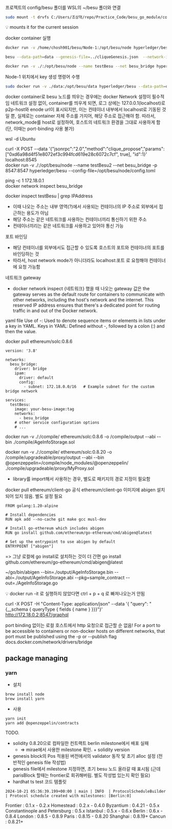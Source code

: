 

프로젝트의 config/besu 폴더를 WSL의 ~/besu 폴더와 연결

```sh
sudo mount -t drvfs C:/Users/조상혁/repo/Practice_Code/besu_go_module/config/besu ~/besu
```
:bulb: mounts it for the current session



docker container 실행
```sh
docker run -v /home/chosh901/besu/Node-1:/opt/besu/node hyperledger/besu --config-file=/opt/besu/node/config.toml
```
```sh
besu --data-path=data --genesis-file=../cliqueGenesis.json  --network-id 123 --p2p-port=30304 --rpc-http-enabled --rpc-http-api=ETH,NET,CLIQUE --host-allowlist="*" --rpc-http-cors-origins="all" --rpc-http-port=8546
```
```sh
docker run -v ./:/opt/besu/node --name testBesu --net besu_bridge hyperledger/besu --config-file=/opt/besu/node/config.toml
```


Node-1 위치에서 key 생성 명령어 수행
```sh
sudo docker run -v ./data:/opt/besu/data hyperledger/besu --data-path=data public-key export-address --to=data/node1Address
```


docker container로 besu 노드를 띄우는 경우에는 docker Network 설정이 필수적임
네트워크 설정 없이, container를 띄우게 되면, 로그 상에는 127.0.0.1(localhost)로 p2p-host와 enode url이 표시되지만, 이는 컨테이너 내부에서 localhost로 기동된 것일 뿐, 실제로는 container 자체 주소를 가지어, 해당 주소로 접근해야 함.
따라서, network_mode를 host로 설정하여, 호스트의 네트워크 환경을 그대로 사용하게 함
(단, 이때는 port-binding 사용 불가)



wsl -d Ubuntu

curl -X POST --data '{"jsonrpc":"2.0","method":"clique_propose","params":["0xd6a98d4f51e8072ef3c994fcd619e28c6072c7cf", true], "id":1}' localhost:8545   
docker run -v ./:/opt/besu/node --name testBesu2 --net besu_bridge -p 8547:8547 hyperledger/besu --config-file=/opt/besu/node/config.toml                


ping -c 1 172.18.0.1  
docker network inspect besu_bridge                                                                                                                

docker inspect testBesu | grep IPAddress                                                                                                          
- 이때 나오는 주소는 내부 영역(?)에서 사용되는 컨테이너의 IP 주소로 외부에서 접근하는 용도가 아님
- 해당 주소는 같은 네트워크를 사용하는 컨테이너끼리 통신하기 위한 주소
- 컨테이너끼리는 같은 네트워크를 사용하고 있어야 통신 가능

포트 바인딩
- 해당 컨테이너를 외부에서도 접근할 수 있도록 호스트의 포트와 컨테이너의 포트를 바인딩하는 것
- 따라서, host network mode가 아니더라도 localhost:포트 로 요청해야 컨테이너에 요청 가능함

네트워크 gateway
- docker network inspect {네트워크} 했을 때 나오는 gateway 값은 the gateway serves as the default route for containers to communicate with other networks, including the host's network and the internet. This reserved IP address ensures that there's a dedicated point for routing traffic in and out of the Docker network.

yaml file
Use of -: Used to denote sequence items or elements in lists under a key in YAML.
Keys in YAML: Defined without -, followed by a colon (:) and then the value.



docker pull ethereum/solc:0.8.6

```
version: '3.8'

networks:
  besu_bridge:
    driver: bridge
    ipam:
      driver: default
      config:
        - subnet: 172.18.0.0/16   # Example subnet for the custom bridge network

services:
  testBesu:
    image: your-besu-image:tag
    networks:
      - besu_bridge
    # other service configuration options
    # ...
```



docker run -v ./:/compile/ ethereum/solc:0.8.6 -o /compile/output --abi --bin ./compile/AgeInfoStorage.sol

docker run -v ./:/compile/ ethereum/solc:0.8.20 -o /compile/upgradeable/proxy/output --abi --bin @openzeppelin=/compile/node_modules/@openzeppelin/ ./compile/upgradeable/proxy/MyProxy.sol
- library를 import해서 사용하는 경우, 별도로 패키지의 경로 지정이 필요함

docker pull ethereum/client-go
공식 ethereum/client-go 이미지에 abigen 설치되어 있지 않음. 별도 설정 필요
```
FROM golang:1.20-alpine

# Install dependencies
RUN apk add --no-cache git make gcc musl-dev

# Install go-ethereum which includes abigen
RUN go install github.com/ethereum/go-ethereum/cmd/abigen@latest

# Set up the entrypoint to use abigen by default
ENTRYPOINT ["abigen"]
```
=> 그냥 로컬에 go install로 설치하는 것이 더 간편
go install github.com/ethereum/go-ethereum/cmd/abigen@latest

~/go/bin/abigen --bin=./output/AgeInfoStorage.bin --abi=./output/AgeInfoStorage.abi --pkg=sample_contract --out=./AgeInfoStorage.go


:bulb: docker run -it  로 실행하지 않았다면 ctrl + p + q 로 빠져나오는거 안됨




curl -X POST -H "Content-Type: application/json" --data '{ "query": "{__schema { queryType { fields { name } }}}"}' http://172.18.0.2:8547/graphql

port binding 없이는 로컬 호스트에서 http 요청으로 접근할 순 없음!
For a port to be accessible to containers or non-docker hosts on different networks, that port must be published using the -p or --publish flag
docs.docker.com/network/drivers/bridge


## package managing

### yarn
- 설치
```
brew install node
brew install yarn
```
- 사용
```
yarn init
yarn add @openzeppelin/contracts
```


TODO.
- solidity 0.8.20으로 컴파일한 컨트랙트 berlin milestone에서 배포 실패
  - => mirae에서 사용한 milestone 확인. + solidity version 
- genesis block의 Pos 적용된 버전에서의 validator 동작 및 초기 alloc 설정 (전반적인 genesis file 작성법)
- genesis file에서 milestone 지정하면, 초기 besu 노드 올라갈 때 표시됨  (근데 parisBlock 할때는 frontier로 회귀해버림. 별도 작성법 있는지 확인 필요)
- hardhat ts test 코드 템플릿
```
2024-10-21 05:36:39.199+00:00 | main | INFO  | ProtocolScheduleBuilder | Protocol schedule created with milestones: [Berlin:0]
```

Frontier : 0.1.x - 0.2.x
Homestead : 0.2.x - 0.4.0
Byzantium : 0.4.21 - 0.5.x
Constantinople and Petersburg : 0.5.x
Istanbul : 0.5.x - 0.6.x
Berlin : 0.6.x - 0.8.4
London : 0.8.5 - 0.8.9
Paris : 0.8.15 - 0.8.20
Shanghai : 0.8.19+
Cancun : 0.8.21+